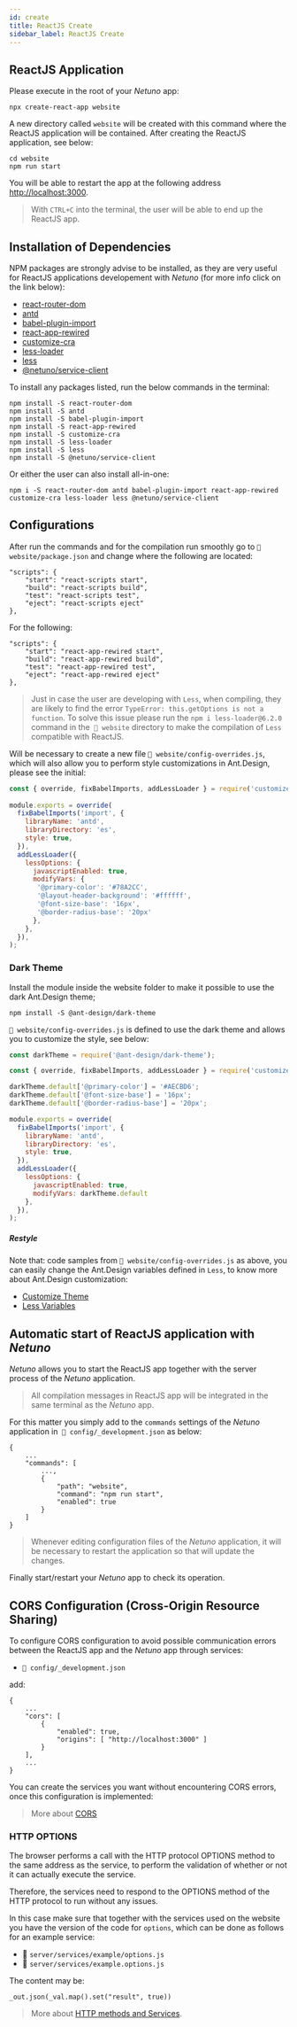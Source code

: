 ```yaml
---
id: create
title: ReactJS Create
sidebar_label: ReactJS Create
---
```


## ReactJS Application

Please execute in the root of your _Netuno_ app:

`npx create-react-app website`

A new directory called `website` will be created with this command where the ReactJS application will be contained.
After creating the ReactJS application, see below:

```
cd website
npm run start
```

You will be able to restart the app at the following address [http://localhost:3000](http://localhost:3000).

>With `CTRL+C` into the terminal, the user will be able to end up the ReactJS app.

## Installation of Dependencies

NPM packages are strongly advise to be installed, as they are very useful for ReactJS applications developement with _Netuno_ (for more info click on the link below):

* [react-router-dom](https://www.npmjs.com/package/react-router-dom)
* [antd](https://www.npmjs.com/package/antd)
* [babel-plugin-import](https://www.npmjs.com/package/babel-plugin-import)
* [react-app-rewired](https://www.npmjs.com/package/react-app-rewired)
* [customize-cra](https://www.npmjs.com/package/customize-cra)
* [less-loader](https://www.npmjs.com/package/less-loader)
* [less](https://www.npmjs.com/package/less)
* [@netuno/service-client](https://www.npmjs.com/package/@netuno/service-client)

To install any packages listed, run the below commands in the terminal:

```
npm install -S react-router-dom
npm install -S antd
npm install -S babel-plugin-import
npm install -S react-app-rewired
npm install -S customize-cra
npm install -S less-loader
npm install -S less
npm install -S @netuno/service-client
```

Or either the user can also install all-in-one:

```
npm i -S react-router-dom antd babel-plugin-import react-app-rewired customize-cra less-loader less @netuno/service-client
```

## Configurations

After run the commands and for the compilation run smoothly go to `📂 website/package.json` and change where the following are located:

```
"scripts": {
    "start": "react-scripts start",
    "build": "react-scripts build",
    "test": "react-scripts test",
    "eject": "react-scripts eject"
},
```

For the following:

```
"scripts": {
    "start": "react-app-rewired start",
    "build": "react-app-rewired build",
    "test": "react-app-rewired test",
    "eject": "react-app-rewired eject"
},
```

> Just in case the user are developing with `Less`, when compiling, they are likely to find the error `TypeError: this.getOptions is not a function`. To solve this issue please run the `npm i less-loader@6.2.0` command in the` 📂 website` directory to make the compilation of `Less` compatible with ReactJS.

Will be necessary to create a new file `📂 website/config-overrides.js`, which will also allow you to perform style customizations in Ant.Design, please see the initial:

```javascript
const { override, fixBabelImports, addLessLoader } = require('customize-cra');
 
module.exports = override(
  fixBabelImports('import', {
    libraryName: 'antd',
    libraryDirectory: 'es',
    style: true,
  }),
  addLessLoader({
    lessOptions: {
      javascriptEnabled: true,
      modifyVars: {
       '@primary-color': '#78A2CC',
       '@layout-header-background': '#ffffff',
       '@font-size-base': '16px',
       '@border-radius-base': '20px'
      },
    },
  }),
);
```

### Dark Theme

Install the module inside the website folder to make it possible to use the dark Ant.Design theme;

```
npm install -S @ant-design/dark-theme
```

`📂 website/config-overrides.js` is defined to use the dark theme and allows you to customize the style, see below:

```javascript
const darkTheme = require('@ant-design/dark-theme');

const { override, fixBabelImports, addLessLoader } = require('customize-cra');

darkTheme.default['@primary-color'] = '#AECBD6';
darkTheme.default['@font-size-base'] = '16px';
darkTheme.default['@border-radius-base'] = '20px';

module.exports = override(
  fixBabelImports('import', {
    libraryName: 'antd',
    libraryDirectory: 'es',
    style: true,
  }),
  addLessLoader({
    lessOptions: {
      javascriptEnabled: true,
      modifyVars: darkTheme.default
    },
  }),
);
```

##### Restyle

Note that: code samples from `📂 website/config-overrides.js` as above, you can easily change the Ant.Design variables defined in `Less`, to know more about Ant.Design customization:

- [Customize Theme](https://ant.design/docs/react/customize-theme)
- [Less Variables](https://github.com/ant-design/ant-design/blob/master/components/style/themes/default.less)

## Automatic start of ReactJS application with _Netuno_

_Netuno_ allows you to start the ReactJS app together with the server process of the _Netuno_ application.

> All compilation messages in ReactJS app will be integrated in the same terminal as the _Netuno_ app.

For this matter you simply add to the `commands` settings of the _Netuno_ application in` 📂 config/_development.json` as below:

```
{
    ...
    "commands": [
        ...,
        {
            "path": "website",
            "command": "npm run start",
            "enabled": true
        }
    ]
}
```

> Whenever editing configuration files of the _Netuno_ application, it will be necessary to restart the application so that will update the changes.

Finally start/restart your _Netuno_ app to check its operation.

## CORS Configuration (Cross-Origin Resource Sharing)

To configure CORS configuration to avoid possible communication errors between the ReactJS app and the _Netuno_ app through services:

- `📂 config/_development.json`

add:

```
{
    ...
    "cors": [
        {
            "enabled": true,
            "origins": [ "http://localhost:3000" ]
        }
    ],
    ...
}
```

You can create the services you want without encountering CORS errors, once this configuration is implemented:

> More about [CORS](../server/services/cors.md)

### HTTP OPTIONS

The browser performs a call with the HTTP protocol OPTIONS method to the same address as the service, to perform the validation of whether or not it can actually execute the service.

Therefore, the services need to respond to the OPTIONS method of the HTTP protocol to run without any issues.

In this case make sure that together with the services used on the website you have the version of the code for `options`, which can be done as follows for an example service:

- 📂 `server/services/example/options.js`
- 📂 `server/services/example.options.js`

The content may be:

```
_out.json(_val.map().set("result", true))
```

> More about [HTTP methods and Services](../server/services/rest.md).

